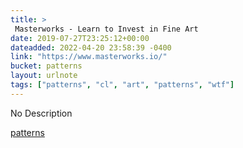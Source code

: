 ```yaml
---
title: > 
 Masterworks - Learn to Invest in Fine Art
date: 2019-07-27T23:25:12+00:00
dateadded: 2022-04-20 23:58:39 -0400
link: "https://www.masterworks.io/"
bucket: patterns
layout: urlnote
tags: ["patterns", "cl", "art", "patterns", "wtf"]
--- 
```

No Description
 <!-- end excerpt --> 
<div class='bucket'><a class='internal-link' href='/buckets/patterns'>patterns</a></div> 
